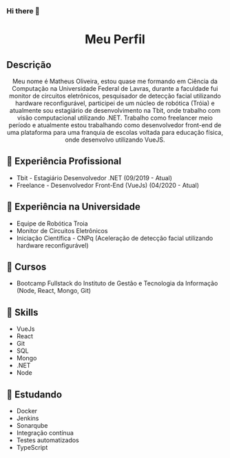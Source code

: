 ### Hi there 👋

<h1 align="center">Meu Perfil</h1>

## Descrição
<p align="center">Meu nome é Matheus Oliveira, estou quase me formando em Ciência da Computação na Universidade Federal de Lavras, durante a faculdade fui monitor de circuitos eletrônicos, pesquisador de detecção facial utilizando hardware reconfigurável, participei de um núcleo de robótica (Tróia) e atualmente sou estagiário de desenvolvimento na Tbit, onde trabalho com visão computacional utilizando .NET. Trabalho como freelancer meio período e atualmente estou trabalhando como desenvolvedor front-end de uma plataforma para uma franquia de escolas voltada para educação física, onde desenvolvo utilizando VueJS.</p>

## 🔭 Experiência Profissional

- Tbit - Estagiário Desenvolvedor .NET (09/2019 - Atual)
- Freelance - Desenvolvedor Front-End (VueJs) (04/2020 - Atual)

## 🏫 Experiência na Universidade
- Equipe de Robótica Troia
- Monitor de Circuitos Eletrônicos
- Iniciação Científica - CNPq (Aceleração de detecção facial utilizando hardware reconfigurável)

## 📜 Cursos
- Bootcamp Fullstack do Instituto de Gestão e Tecnologia da Informação (Node, React, Mongo, Git)

## 🤹 Skills
- VueJs
- React
- Git
- SQL
- Mongo
- .NET
- Node

## 📗 Estudando
- Docker
- Jenkins
- Sonarqube
- Integração contínua
- Testes automatizados
- TypeScript
